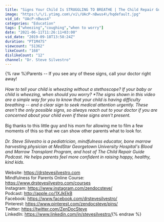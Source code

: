 ```yaml
---
title: "Signs Your Child Is STRUGGLING TO BREATHE | The Child Repair Guide"
image: "https:\/\/i.ytimg.com\/vi\/UAcP-nBwus4\/hqdefault.jpg"
vid_id: "UAcP-nBwus4"
categories: "Education"
tags: ["wheezing","coughing","when to worry"]
date: "2021-06-11T11:26:11+03:00"
vid_date: "2019-09-18T13:58:24Z"
duration: "PT1M47S"
viewcount: "51362"
likeCount: "168"
dislikeCount: "12"
channel: "Dr. Steve Silvestro"
---
```

{% raw %}Parents -- If you see any of these signs, call your doctor right away!<br />_<br />How to tell your child is wheezing without a stethoscope? If your baby or child is wheezing, when should you worry? *The signs shown in this video are a simple way for you to know that your child is having difficulty breathing -- and a clear sign to seek medical attention urgently. These aren't the only possible signs, so always reach out to your doctor if you are concerned about your child even if these signs aren't present. <br />_<br />Big thanks to this little guy and his mom for allowing me to film a few moments of this so that we can show other parents what to look for.<br />_<br />Dr. Steve Silvestro is a pediatrician, mindfulness educator, bone marrow harvesting physician at MedStar Georgetown University Hospital's Blood and Marrow Transplant Program, and host of The Child Repair Guide Podcast. He helps parents feel more confident in raising happy, healthy, kind kids.<br />_<br />Website: <a rel="nofollow" target="blank" href="https://drstevesilvestro.com">https://drstevesilvestro.com</a><br />Mindfulness for Parents Online Course: <a rel="nofollow" target="blank" href="https://www.drstevesilvestro.com/courses">https://www.drstevesilvestro.com/courses</a><br />Instagram: <a rel="nofollow" target="blank" href="https://www.instagram.com/zendocsteve/">https://www.instagram.com/zendocsteve/</a><br />Podcast: <a rel="nofollow" target="blank" href="http://apple.co/1XJkEkB">http://apple.co/1XJkEkB</a><br />Facebook: <a rel="nofollow" target="blank" href="https://www.facebook.com/drstevesilvestro/">https://www.facebook.com/drstevesilvestro/</a><br />Pinterest: <a rel="nofollow" target="blank" href="https://www.pinterest.com/zendocsteve/pins/">https://www.pinterest.com/zendocsteve/pins/</a><br />Twitter: <a rel="nofollow" target="blank" href="https://twitter.com/ZenDocSteve">https://twitter.com/ZenDocSteve</a><br />LinkedIn: <a rel="nofollow" target="blank" href="https://www.linkedin.com/in/stevesilvestro/">https://www.linkedin.com/in/stevesilvestro/</a>{% endraw %}
